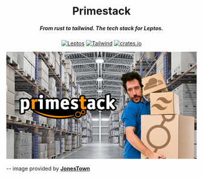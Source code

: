<div align="center">

# Primestack
##### From rust to tailwind. The tech stack for Leptos.


[![Leptos](https://img.shields.io/badge/Leptos-EF3939.svg?style=for-the-badge&logoColor=white&logo=leptos)](https://github.com/leptos-rs/leptos)
[![Tailwind](https://img.shields.io/badge/Tailwind-06B6D4.svg?style=for-the-badge&logo=tailwindcss&logoColor=white)](https://tailwindcss.com/)
[![crates.io](https://img.shields.io/crates/v/cargo-primestack.svg?style=for-the-badge&colorA=orange&color=white&label=crate&logo=rust)](https://crates.io/crates/cargo-primestack)

</div>


![Primestack](./resources/images/primestack.png)

-- image provided by [**JonesTown**](https://twitter.com/TF_JonesTown)

